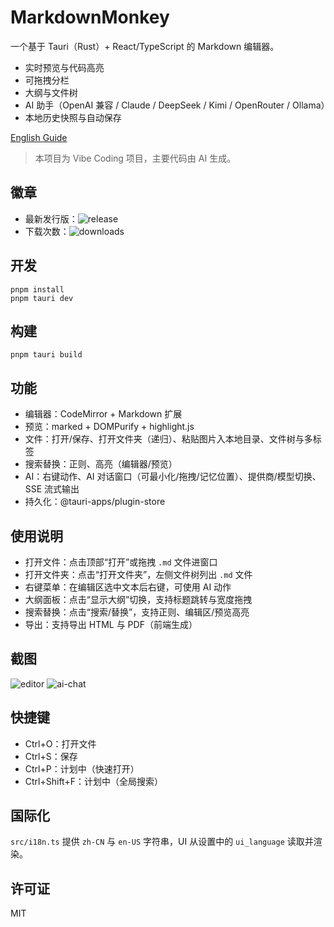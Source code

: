 # MarkdownMonkey

一个基于 Tauri（Rust）+ React/TypeScript 的 Markdown 编辑器。

- 实时预览与代码高亮
- 可拖拽分栏
- 大纲与文件树
- AI 助手（OpenAI 兼容 / Claude / DeepSeek / Kimi / OpenRouter / Ollama）
- 本地历史快照与自动保存

[English Guide](README.md)

> 本项目为 Vibe Coding 项目，主要代码由 AI 生成。

## 徽章

- 最新发行版：![release](https://img.shields.io/github/v/release/Elemonbee/Markdown-Monkey?display_name=tag)
- 下载次数：![downloads](https://img.shields.io/github/downloads/Elemonbee/Markdown-Monkey/total)

## 开发

```
pnpm install
pnpm tauri dev
```

## 构建

```
pnpm tauri build
```

## 功能

- 编辑器：CodeMirror + Markdown 扩展
- 预览：marked + DOMPurify + highlight.js
- 文件：打开/保存、打开文件夹（递归）、粘贴图片入本地目录、文件树与多标签
- 搜索替换：正则、高亮（编辑器/预览）
- AI：右键动作、AI 对话窗口（可最小化/拖拽/记忆位置）、提供商/模型切换、SSE 流式输出
- 持久化：@tauri-apps/plugin-store

## 使用说明
- 打开文件：点击顶部“打开”或拖拽 `.md` 文件进窗口
- 打开文件夹：点击“打开文件夹”，左侧文件树列出 `.md` 文件
- 右键菜单：在编辑区选中文本后右键，可使用 AI 动作
- 大纲面板：点击“显示大纲”切换，支持标题跳转与宽度拖拽
- 搜索替换：点击“搜索/替换”，支持正则、编辑区/预览高亮
- 导出：支持导出 HTML 与 PDF（前端生成）

## 截图

<!-- 将实际截图放入 assets/ 目录并提交。以下为占位路径。 -->
![editor](assets/screenshot-editor.png)
![ai-chat](assets/screenshot-ai-chat.png)

## 快捷键
- Ctrl+O：打开文件
- Ctrl+S：保存
- Ctrl+P：计划中（快速打开）
- Ctrl+Shift+F：计划中（全局搜索）

## 国际化
`src/i18n.ts` 提供 `zh-CN` 与 `en-US` 字符串，UI 从设置中的 `ui_language` 读取并渲染。

## 许可证
MIT
